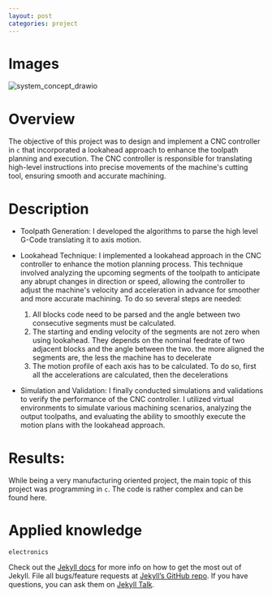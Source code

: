 ```yaml
---
layout: post
categories: project
---
```


# Images

![system_concept_drawio](/assets/imgs/esc-wireless/system_concept.drawio.png)

# Overview

The objective of this project was to design and implement a CNC controller in `c` that incorporated a lookahead approach to enhance the toolpath planning and execution. The CNC controller is responsible for translating high-level instructions into precise movements of the machine's cutting tool, ensuring smooth and accurate machining.

# Description


- Toolpath Generation: I developed the algorithms to parse the high level G-Code translating it to axis motion.

- Lookahead Technique: I implemented a lookahead approach in the CNC controller to enhance the motion planning process. This technique involved analyzing the upcoming segments of the toolpath to anticipate any abrupt changes in direction or speed, allowing the controller to adjust the machine's velocity and acceleration in advance for smoother and more accurate machining. To do so several steps are needed:
    1. All blocks code need to be parsed and the angle between two consecutive segments must be calculated.
    2. The starting and ending velocity of the segments are not zero when using lookahead. They depends on the nominal feedrate of two adjacent blocks and the angle between the two. the more aligned the segments are, the less the machine has to decelerate
    3. The motion profile of each axis has to be calculated. To do so, first all the accelerations are calculated, then the decelerations

- Simulation and Validation: I finally conducted simulations and validations to verify the performance of the CNC controller. I utilized virtual environments to simulate various machining scenarios, analyzing the output toolpaths, and evaluating the ability to smoothly execute the motion plans with the lookahead approach.

# Results:
While being a very manufacturing oriented project, the main topic of this project was programming in `c`. The code is rather complex and can be found here.


# Applied knowledge
`electronics`

Check out the [Jekyll docs][jekyll-docs] for more info on how to get the most out of Jekyll. File all bugs/feature requests at [Jekyll’s GitHub repo][jekyll-gh]. If you have questions, you can ask them on [Jekyll Talk][jekyll-talk].

[jekyll-docs]: https://jekyllrb.com/docs/home
[jekyll-gh]:   https://github.com/jekyll/jekyll
[jekyll-talk]: https://talk.jekyllrb.com/

